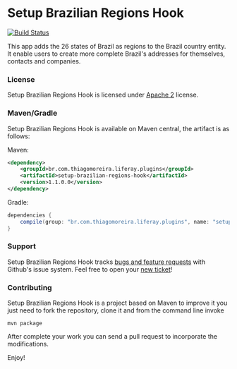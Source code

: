 Setup Brazilian Regions Hook
==========
[![Build Status](https://travis-ci.org/tmoreira2020/liferay-thiagomoreira-plugins.svg?branch=master)](https://travis-ci.org/tmoreira2020/liferay-thiagomoreira-plugins)

This app adds the 26 states of Brazil as regions to the Brazil country entity. It enable users to create more complete Brazil's addresses for themselves, contacts and companies.

### License

Setup Brazilian Regions Hook is licensed under [Apache 2](http://www.apache.org/licenses/LICENSE-2.0) license.

### Maven/Gradle

Setup Brazilian Regions Hook is available on Maven central, the artifact is as follows:

Maven:

```xml
<dependency>
    <groupId>br.com.thiagomoreira.liferay.plugins</groupId>
    <artifactId>setup-brazilian-regions-hook</artifactId>
    <version>1.1.0.0</version>
</dependency>
```
Gradle:

```groovy
dependencies {
    compile(group: "br.com.thiagomoreira.liferay.plugins", name: "setup-brazilian-regions-hook", version: "1.1.0.0");
}
```
### Support
Setup Brazilian Regions Hook tracks [bugs and feature requests](https://github.com/tmoreira2020/liferay-thiagomoreira-plugins/issues) with Github's issue system. Feel free to open your [new ticket](https://github.com/tmoreira2020/liferay-thiagomoreira-plugins/issues/new)!

### Contributing

Setup Brazilian Regions Hook is a project based on Maven to improve it you just need to fork the repository, clone it and from the command line invoke

```shell
mvn package
```
After complete your work you can send a pull request to incorporate the modifications.

Enjoy!